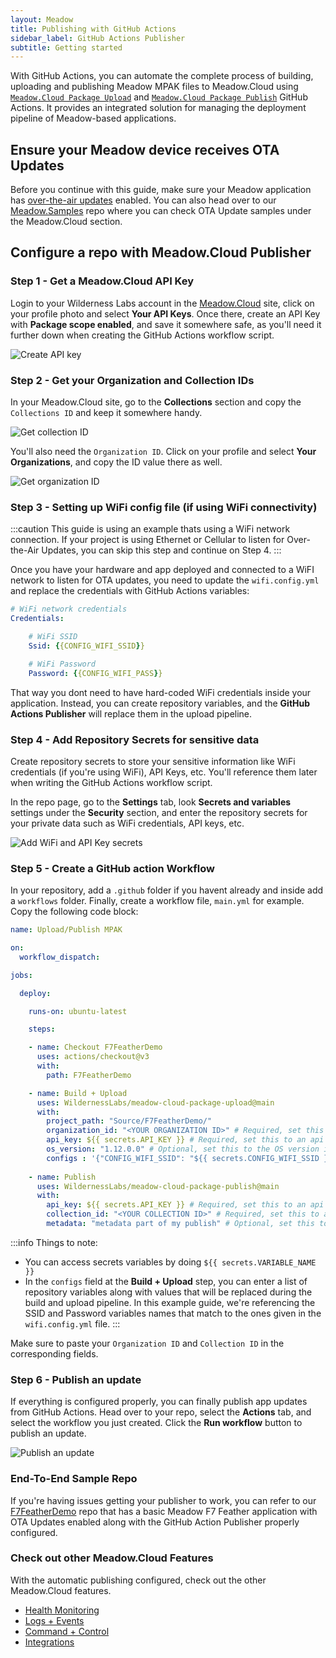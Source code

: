 ```yaml
---
layout: Meadow
title: Publishing with GitHub Actions
sidebar_label: GitHub Actions Publisher
subtitle: Getting started
---
```


With GitHub Actions, you can automate the complete process of building, uploading and publishing Meadow MPAK files to Meadow.Cloud using [`Meadow.Cloud Package Upload`](https://github.com/marketplace/actions/meadow-cloud-package-upload) and [`Meadow.Cloud Package Publish`](https://github.com/marketplace/actions/meadow-cloud-package-publish) GitHub Actions. It provides an integrated solution for managing the deployment pipeline of Meadow-based applications.

## Ensure your Meadow device receives OTA Updates

Before you continue with this guide, make sure your Meadow application has [over-the-air updates](../OtA_Updates/index.md) enabled. You can also head over to our [Meadow.Samples](https://github.com/WildernessLabs/Meadow.Samples) repo where you can check OTA Update samples under the Meadow.Cloud section.

## Configure a repo with Meadow.Cloud Publisher

### Step 1 - Get a Meadow.Cloud API Key

Login to your Wilderness Labs account in the [Meadow.Cloud](https://www.meadowcloud.co/) site, click on your profile photo and select **Your API Keys**. Once there, create an API Key with **Package scope enabled**, and save it somewhere safe, as you'll need it further down when creating the GitHub Actions workflow script.

![Create API key](wildernesslabs-api-key.jpg)

### Step 2 - Get your Organization and Collection IDs

In your Meadow.Cloud site, go to the **Collections** section and copy the `Collections ID` and keep it somewhere handy.

![Get collection ID](wildernesslabs-collection-id.png)

You'll also need the `Organization ID`. Click on your profile and select **Your Organizations**, and copy the ID value there as well.

![Get organization ID](wildernesslabs-organization-id.png)

### Step 3 - Setting up WiFi config file (if using WiFi connectivity)

:::caution
This guide is using an example thats using a WiFi network connection. If your project is using Ethernet or Cellular to listen for Over-the-Air Updates, you can skip this step and continue on Step 4.
:::

Once you have your hardware and app deployed and connected to a WiFI network to listen for OTA updates, you need to update the `wifi.config.yml` and replace the credentials with GitHub Actions variables:

```yml
# WiFi network credentials
Credentials:

    # WiFi SSID
    Ssid: {{CONFIG_WIFI_SSID}}

    # WiFi Password
    Password: {{CONFIG_WIFI_PASS}}
```

That way you dont need to have hard-coded WiFi credentials inside your application. Instead, you can create repository variables, and the **GitHub Actions Publisher** will replace them in the upload pipeline.

### Step 4 - Add Repository Secrets for sensitive data

Create repository secrets to store your sensitive information like WiFi credentials (if you're using WiFi), API Keys, etc. You'll reference them later when writing the GitHub Actions workflow script.

In the repo page, go to the **Settings** tab, look **Secrets and variables** settings under the **Security** section, and enter the repository secrets for your private data such as WiFi credentials, API keys, etc.

![Add WiFi and API Key secrets](wildernesslabs-secrets.jpg)

### Step 5 - Create a GitHub action Workflow

In your repository, add a `.github` folder if you havent already and inside add a `workflows` folder. Finally, create a workflow file, `main.yml` for example. Copy the following code block:

```yml
name: Upload/Publish MPAK

on:
  workflow_dispatch:

jobs:

  deploy:

    runs-on: ubuntu-latest

    steps:

    - name: Checkout F7FeatherDemo
      uses: actions/checkout@v3
      with:
        path: F7FeatherDemo

    - name: Build + Upload
      uses: WildernessLabs/meadow-cloud-package-upload@main
      with:
        project_path: "Source/F7FeatherDemo/"
        organization_id: "<YOUR ORGANIZATION ID>" # Required, set this to your organization
        api_key: ${{ secrets.API_KEY }} # Required, set this to an api key that has package scope        
        os_version: "1.12.0.0" # Optional, set this to the OS version if required        
        configs : '{"CONFIG_WIFI_SSID": "${{ secrets.CONFIG_WIFI_SSID }}", "CONFIG_WIFI_PASS": "${{ secrets.CONFIG_WIFI_PASS }}"}' # Optional, set this to a matching token to replaced within your *.yaml files if required
        
    - name: Publish
      uses: WildernessLabs/meadow-cloud-package-publish@main
      with:
        api_key: ${{ secrets.API_KEY }} # Required, set this to an api key that has package scope        
        collection_id: "<YOUR COLLECTION ID>" # Required, set this to an api key that has package scope        
        metadata: "metadata part of my publish" # Optional, set this to the desired metadata for publish if required
```

:::info
Things to note:
 - You can access secrets variables by doing `${{ secrets.VARIABLE_NAME }}`
 - In the `configs` field at the **Build + Upload** step, you can enter a list of repository variables along with values that will be replaced during the build and upload pipeline. In this example guide, we're referencing the SSID and Password variables names that match to the ones given in the `wifi.config.yml` file.
:::

Make sure to paste your ``Organization ID`` and ``Collection ID`` in the corresponding fields.

### Step 6 - Publish an update

If everything is configured properly, you can finally publish app updates from GitHub Actions. Head over to your repo, select the **Actions** tab, and select the workflow you just created. Click the **Run workflow** button to publish an update.

![Publish an update](wildernesslabs-publish.jpg)

### End-To-End Sample Repo

If you're having issues getting your publisher to work, you can refer to our [F7FeatherDemo](https://github.com/WildernessLabs/F7FeatherDemo) repo that has a basic Meadow F7 Feather application with OTA Updates enabled along with the GitHub Action Publisher properly configured.

### Check out other Meadow.Cloud Features

With the automatic publishing configured, check out the other Meadow.Cloud features.

* [Health Monitoring](../Health_Monitoring/)
* [Logs + Events](../Logs_Events/)
* [Command + Control](../Command_Control/)
* [Integrations](../Integrations/)